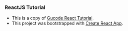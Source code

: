 ### ReactJS Tutorial

- This is a copy of  [Gucode React Tutorial](https://github.com/GucodeLive/gucode-react-tutorialp).
- This project was bootstrapped with [Create React App](https://github.com/facebookincubator/create-react-app).
